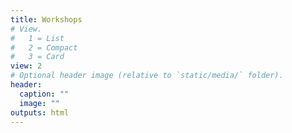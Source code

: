 ```yaml
---
title: Workshops
# View.
#   1 = List
#   2 = Compact
#   3 = Card
view: 2
# Optional header image (relative to `static/media/` folder).
header:
  caption: ""
  image: ""
outputs: html
---
```


